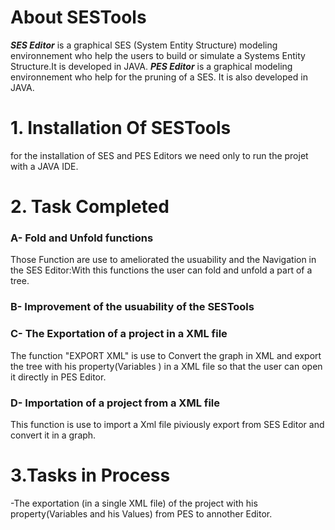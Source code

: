 # About SESTools
**_SES Editor_** is a graphical SES (System Entity Structure) modeling environnement who help the users to build or simulate a Systems Entity Structure.It is developed in JAVA. 
**_PES Editor_** is a graphical modeling environnement who help for the pruning of a SES. It is also developed in JAVA. 
# 1. Installation Of SESTools
for the installation of SES and PES Editors we need only to run the projet with a JAVA IDE. 
# 2. Task Completed
### A- Fold and Unfold functions 
Those Function are use to ameliorated the usuability and the Navigation in the SES Editor:With this functions the user can fold and unfold a part of a tree.
### B- Improvement of the usuability of the SESTools 
### C- The Exportation of a project in a  XML file
The function "EXPORT XML" is use to Convert the graph in XML  and export the tree with  his property(Variables )  in a XML file so that the user can open it directly in PES Editor.
### D- Importation of a project from a XML file  
This function is use to import a Xml file piviously export from SES Editor and convert it in a graph.
# 3.Tasks in Process 
-The exportation (in a single XML file) of the project with his property(Variables and his Values) from PES to annother Editor. 
